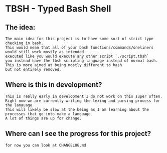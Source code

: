 
# TBSH - Typed Bash Shell

## The idea:
    The main idea for this project is to have some sort of strict type checking in bash.
    This would mean that all of your bash functions/commands/oneliners would still work mostly as intended 
    executed like you would execute any other script `./script.tbsh` 
    you instead have the tbsh scripting language instead of normal bash. This is more aimed at being mostly different to bash
    but not entirely removed.

## Where is this in development?

    This is really early in development I do not work on this super often. 
    Right now we are currently writing the lexing and parsing process for the lanauage
    This will likely be slow at the being as I am learning about the processes that go into make a language
    A lot of things are up for change.

## Where can I see the progress for this project?
    for now you can look at CHANGELOG.md

